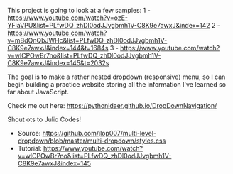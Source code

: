 This project is going to look at a few samples:
1 - https://www.youtube.com/watch?v=ozE-YFiaVPU&list=PLfwDQ_zhDl0odJJvgbmh1V-C8K9e7awxJ&index=142
2 - https://www.youtube.com/watch?v=mBdQnQbJWHc&list=PLfwDQ_zhDl0odJJvgbmh1V-C8K9e7awxJ&index=144&t=1684s
3 - https://www.youtube.com/watch?v=wlCPOwBr7no&list=PLfwDQ_zhDl0odJJvgbmh1V-C8K9e7awxJ&index=145&t=2032s

The goal is to make a rather nested dropdown (responsive) menu, so I can begin building a practice website storing all the information I've learned so far about JavaScript.

Check me out here:
https://pythonidaer.github.io/DropDownNavigation/

Shout ots to Julio Codes!
- Source: https://github.com/jlop007/multi-level-dropdown/blob/master/multi-dropdown/styles.css
- Tutorial: https://www.youtube.com/watch?v=wlCPOwBr7no&list=PLfwDQ_zhDl0odJJvgbmh1V-C8K9e7awxJ&index=145
